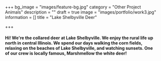 +++
bg_image = "images/feature-bg.jpg"
category = "Other Project Animals"
description = ""
draft = true
image = "images/portfolio/work3.jpg"
information = []
title = "Lake Shelbyville Deer"

+++
#### Hi! We're the collared deer at Lake Shelbyville. We enjoy the rural life up north in central Illinois. We spend our days walking the corn fields, relaxing on the beaches of Lake Shelbyville, and watching sunsets. One of our crew is locally famous, Marshmellow the white deer!